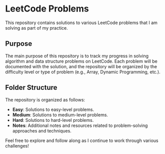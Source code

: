 # LeetCode Problems

This repository contains solutions to various LeetCode problems that I am solving as part of my practice.

## Purpose

The main purpose of this repository is to track my progress in solving algorithm and data structure problems on LeetCode. Each problem will be documented with the solution, and the repository will be organized by the difficulty level or type of problem (e.g., Array, Dynamic Programming, etc.).

## Folder Structure

The repository is organized as follows:

- **Easy**: Solutions to easy-level problems.
- **Medium**: Solutions to medium-level problems.
- **Hard**: Solutions to hard-level problems.
- **Notes**: Additional notes and resources related to problem-solving approaches and techniques.

Feel free to explore and follow along as I continue to work through various challenges!
